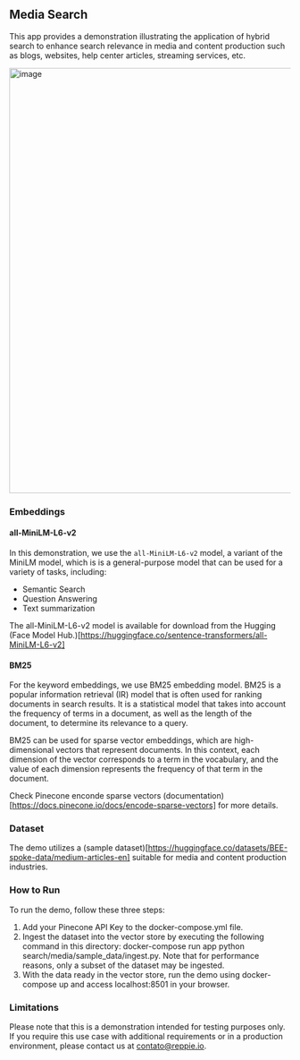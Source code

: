 ## Media Search

This app provides a demonstration illustrating the application of hybrid search to enhance search relevance in media and content production such as blogs, websites, help center articles, streaming services, etc.

<img width="760" alt="image" src="https://github.com/Reppie-io/reppie-labs/assets/20309154/baed9dfd-d36c-429f-860e-b19f370abe83">

### Embeddings

#### all-MiniLM-L6-v2
In this demonstration, we use the `all-MiniLM-L6-v2` model, a variant of the MiniLM model, which is is a general-purpose model that can be used for a variety of tasks, including:
* Semantic Search
* Question Answering
* Text summarization

The all-MiniLM-L6-v2 model is available for download from the Hugging (Face Model Hub.)[https://huggingface.co/sentence-transformers/all-MiniLM-L6-v2]

#### BM25

For the keyword embeddings, we use BM25 embedding model. BM25 is a popular information retrieval (IR) model that is often used for ranking documents in search results. It is a statistical model that takes into account the frequency of terms in a document, as well as the length of the document, to determine its relevance to a query.

BM25 can be used for sparse vector embeddings, which are high-dimensional vectors that represent documents. In this context, each dimension of the vector corresponds to a term in the vocabulary, and the value of each dimension represents the frequency of that term in the document.

Check Pinecone enconde sparse vectors (documentation)[https://docs.pinecone.io/docs/encode-sparse-vectors] for more details.

### Dataset
The demo utilizes a (sample dataset)[https://huggingface.co/datasets/BEE-spoke-data/medium-articles-en] suitable for media and content production industries.

### How to Run
To run the demo, follow these three steps:

1. Add your Pinecone API Key to the docker-compose.yml file.
2. Ingest the dataset into the vector store by executing the following command in this directory: docker-compose run app python search/media/sample_data/ingest.py. Note that for performance reasons, only a subset of the dataset may be ingested.
3. With the data ready in the vector store, run the demo using docker-compose up and access localhost:8501 in your browser.

### Limitations
Please note that this is a demonstration intended for testing purposes only. If you require this use case with additional requirements or in a production environment, please contact us at contato@reppie.io.
